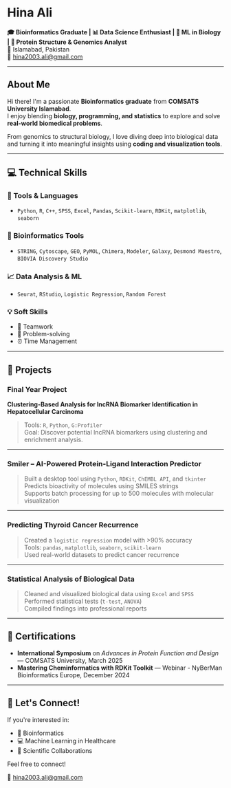 #  Hina Ali

**🎓 Bioinformatics Graduate | 📊 Data Science Enthusiast | 🤖 ML in Biology | 🧬 Protein Structure & Genomics Analyst**  
📍 Islamabad, Pakistan  
📧 hina2003.ali@gmail.com  

---

## About Me

Hi there! I'm a passionate **Bioinformatics graduate** from **COMSATS University Islamabad**.  
I enjoy blending **biology, programming, and statistics** to explore and solve **real-world biomedical problems**.

From genomics to structural biology, I love diving deep into biological data and turning it into meaningful insights using **coding and visualization tools**.

---

## 💻 Technical Skills

### 🔧 Tools & Languages
- `Python`, `R`, `C++`, `SPSS`, `Excel`, `Pandas`, `Scikit-learn`, `RDKit`, `matplotlib`, `seaborn`

### 🧬 Bioinformatics Tools
- `STRING`, `Cytoscape`, `GEO`, `PyMOL`, `Chimera`, `Modeler`, `Galaxy`, `Desmond Maestro`, `BIOVIA Discovery Studio`

### 📈 Data Analysis & ML
- `Seurat`, `RStudio`, `Logistic Regression`, `Random Forest`

### 💡 Soft Skills
- 🤝 Teamwork  
- 🧠 Problem-solving  
- ⏰ Time Management

---

## 🧪 Projects

### Final Year Project  
**Clustering-Based Analysis for lncRNA Biomarker Identification in Hepatocellular Carcinoma**  
>  Tools: `R`, `Python`, `G:Profiler`  
>  Goal: Discover potential lncRNA biomarkers using clustering and enrichment analysis.

---

###  Smiler – AI-Powered Protein-Ligand Interaction Predictor  
>  Built a desktop tool using `Python`, `RDKit`, `ChEMBL API`, and `tkinter`  
>  Predicts bioactivity of molecules using SMILES strings  
>  Supports batch processing for up to 500 molecules with molecular visualization

---

###  Predicting Thyroid Cancer Recurrence  
>  Created a `logistic regression` model with >90% accuracy  
>  Tools: `pandas`, `matplotlib`, `seaborn`, `scikit-learn`  
>  Used real-world datasets to predict cancer recurrence

---

###  Statistical Analysis of Biological Data  
>  Cleaned and visualized biological data using `Excel` and `SPSS`  
>  Performed statistical tests (`t-test`, `ANOVA`)  
>  Compiled findings into professional reports

---

## 📜 Certifications

-  **International Symposium** on *Advances in Protein Function and Design* — COMSATS University, March 2025  
-  **Mastering Cheminformatics with RDKit Toolkit** — Webinar - NyBerMan Bioinformatics Europe, December 2024

---

## 🚀 Let's Connect!

If you're interested in:
- 🧬 Bioinformatics  
- 💻 Machine Learning in Healthcare  
- 🤝 Scientific Collaborations  

Feel free to connect!

📧 [hina2003.ali@gmail.com](mailto:hina2003.ali@gmail.com)

